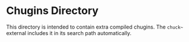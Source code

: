 # Chugins Directory

This directory is intended to contain extra compiled chugins. The `chuck~` external
includes it in its search path automatically.

